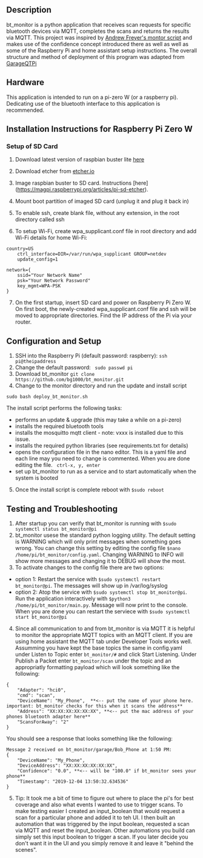 ## Description

bt_monitor is a python application that receives scan requests for specific bluetooth devices via MQTT, completes the scans and returns the results via MQTT. This project was inspired by [Andrew Freyer's montor script](https://github.com/andrewjfreyer/monitor) and makes use of the confidence concept introduced there as well as well as some of the Raspberry Pi and home assistant setup instructions. The overall structure and method of deployment of this program was adapted from [GarageQTPi](https://github.com/Jerrkawz/GarageQTPi)

## Hardware

This application is intended to run on a pi-zero W (or a raspberry pi). Dedicating use of the bluetooth interface to this application is recommended.

## Installation Instructions for Raspberry Pi Zero W
### Setup of SD Card
1. Download latest version of raspbian buster lite [here](https://www.raspberrypi.org/downloads/raspbian/)

2. Download etcher from [etcher.io](https://www.balena.io/etcher/)

3. Image raspbian buster to SD card. Instructions [here] (https://magpi.raspberrypi.org/articles/pi-sd-etcher).

4. Mount boot partition of imaged SD card (unplug it and plug it back in)

5. To enable ssh, create blank file, without any extension, in the root directory called ssh

6. To setup Wi-Fi, create wpa_supplicant.conf file in root directory and add Wi-Fi details for home Wi-Fi:

```
country=US
    ctrl_interface=DIR=/var/run/wpa_supplicant GROUP=netdev
    update_config=1

network={
    ssid="Your Network Name"
    psk="Your Network Password"
    key_mgmt=WPA-PSK
}
```
7. On the first startup, insert SD card and power on Raspberry Pi Zero W. On first boot, the newly-created wpa_supplicant.conf file and ssh will be moved to appropriate directories. Find the IP address of the Pi via your router.
## Configuration and Setup
1. SSH into the Raspberry Pi (default password: raspberry):
```ssh pi@theipaddress```
2. Change the default password:
``` sudo passwd pi```
3. Download bt_monitor
```git clone https://github.com/bg1000/bt_monitor.git```
4. Change to the monitor directory and run the update and install script
```cd bt_monitor
sudo bash deploy_bt_monitor.sh
```
The install script performs the following tasks:
- performs an update & upgrade (this may take a while on a pi-zero)
- installs the required bluetooth tools
- installs the mosquitto mqtt client - note: vxxx is installed due to this issue.
- installs the required python libraries (see requirements.txt for details)
- opens the configuration file in the nano editor.  This is a yaml file and each line may you need to change is commented.  When you are done editing the file. ``` ctrl-x, y, enter```
- set up bt_monitor to run as a service and to start automatically when the system is booted
5. Once the install script is complete reboot with ```$sudo reboot```
## Testing and Troubleshooting
1. After startup you can verify that bt_monitor is running with ```$sudo systemctl status bt_monitor@pi```
2. bt_monitor usese the standard python logging utility.  The default setting is WARNING which will only print messages when something goes wrong.  You can change this setting by editing the config file ```$nano /home/pi/bt_monitor/config.yaml```.  Changing WARNING to INFO will show more messages and changing it to DEBUG will show the most.
3. To activate changes to the config file there are two options: 
- option 1: Restart the service with ```$sudo systemctl restart bt_monitor@pi```.  The messages will show up in /var/log/syslog
- option 2: Atop the service with ```$sudo systemctl stop bt_monitor@pi```. Run the application interactively with ```$python3 /home/pi/bt_monitor/main.py```. Message will now print to the console.  When you are done you can restart the serviece with ```$sudo systemctl start bt_monitor@pi```
4. Since all communication to and from bt_monitor is via MQTT it is helpful to monitor the appropriate MQTT topics with an MQTT client.  If you are using home assistant the MQTT tab under Developer Tools works well.  Assumming you have kept the base topics the same in config.yaml under Listen to Topic enter  ```bt_monitor/#``` and click Start Listening. Under Publish a Packet enter ```bt_monitor/scan``` under the topic and an appropriatly formatting payload which will look something like the following:
```
{
    "Adapter": "hci0",
    "cmd": "scan",
    "DeviceName": "My_Phone",  **<-- put the name of your phone here.  important: bt_monitor checks for this when it scans the address**
    "Address": "XX:XX:XX:XX:XX:XX", **<-- put the mac address of your phones bluetooth adapter here**
    "ScansForAway": "2"
}
```
You should see a response that looks something like the following:
```
Message 2 received on bt_monitor/garage/Bob_Phone at 1:50 PM:
{
    "DeviceName": "My_Phone",
    "DeviceAddress": "XX:XX:XX:XX:XX:XX",
    "Confidence": "0.0", **<-- will be "100.0" if bt_monitor sees your phone**
    "Timestamp": "2019-12-04 13:50:32.634536"
}
```
5. Tip: It took me a bit of time to figure out where to place the pi's for best coverage and also what events I wanted to use to trigger scans.  To make testing easier I created an input_boolean that would request a scan for a particular phone and added it to teh UI.  I then built an automation that was triggered by the input boolean, requested a scan via MQTT and reset the input_boolean.  Other automations you build can simply set this input boolean to trigger a scan. If you later decide you don't want it in the UI and you simply remove it and leave it "behind the scenes".







